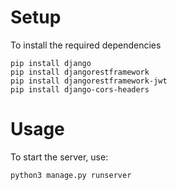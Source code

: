 # Setup

To install the required dependencies

```
pip install django
pip install djangorestframework
pip install djangorestframework-jwt
pip install django-cors-headers
```

# Usage

To start the server, use: 

`python3 manage.py runserver`